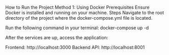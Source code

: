 How to Run the Project
Method 1: Using Docker
Prerequisites
Ensure Docker is installed and running on your machine.
Steps
Navigate to the root directory of the project where the docker-compose.yml file is located.

Run the following command in your terminal: docker-compose up -d

After the services are up, access the application:

Frontend: http://localhost:3000
Backend API: http://localhost:8001